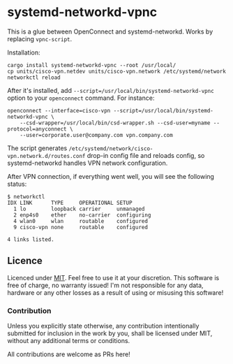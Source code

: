 # systemd-networkd-vpnc

This is a glue between OpenConnect and systemd-networkd.
Works by replacing `vpnc-script`.

Installation:

```
cargo install systemd-networkd-vpnc --root /usr/local/
cp units/cisco-vpn.netdev units/cisco-vpn.network /etc/systemd/network
networkctl reload
```

After it's installed, add `--script=/usr/local/bin/systemd-networkd-vpnc` option to your `openconnect` command.
For instance:

```
openconnect --interface=cisco-vpn --script=/usr/local/bin/systemd-networkd-vpnc \
    --csd-wrapper=/usr/local/bin/csd-wrapper.sh --csd-user=myname --protocol=anyconnect \
    --user=corporate.user@company.com vpn.company.com
```

The script generates `/etc/systemd/network/cisco-vpn.network.d/routes.conf` drop-in config file
and reloads config, so systemd-networkd handles VPN network configuration.

After VPN connection, if everything went well, you will see the following status:

```
$ networkctl
IDX LINK      TYPE     OPERATIONAL SETUP      
  1 lo        loopback carrier     unmanaged  
  2 enp4s0    ether    no-carrier  configuring
  4 wlan0     wlan     routable    configured 
  9 cisco-vpn none     routable    configured

4 links listed.
```

## Licence

Licenced under [MIT](http://opensource.org/licenses/MIT). Feel free to use it at your discretion.
This software is free of charge, no warranty issued!
I'm not responsible for any data, hardware or any other losses as a result of using or misusing this software!

### Contribution

Unless you explicitly state otherwise, any contribution intentionally submitted
for inclusion in the work by you, shall be licensed under MIT, without any
additional terms or conditions.

All contributions are welcome as PRs here!